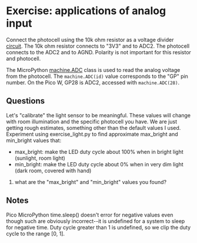 # Exercise: applications of analog input

Connect the photocell using the 10k ohm resistor as a voltage divider
[circuit](../doc/photocell.md).
The 10k ohm resistor connects to "3V3" and to ADC2.
The photocell connects to the ADC2 and to AGND.
Polarity is not important for this resistor and photocell.

The MicroPython
[machine.ADC](https://docs.micropython.org/en/latest/library/machine.ADC.html)
class is used to read the analog voltage from the photocell.
The `machine.ADC(id)` value corresponds to the "GP" pin number.
On the Pico W, GP28 is ADC2, accessed with `machine.ADC(28)`.

## Questions

Let's "calibrate" the light sensor to be meaningful.
These values will change with room illumination and the specific photocell you have.
We are just getting rough estimates, something other than the default values I used.
Experiment using exercise_light.py to find approximate max_bright and min_bright values that:

* max_bright: make the LED duty cycle about 100% when in bright light (sunlight, room light)
* min_bright: make the LED duty cycle about 0% when in very dim light (dark room, covered with hand)

1. what are the "max_bright" and "min_bright" values you found?

## Notes

Pico MicroPython time.sleep() doesn't error for negative values even though such are obviously incorrect--it is undefined for a system to sleep for negative time.
Duty cycle greater than 1 is undefined, so we clip the duty cycle to the range [0, 1].
